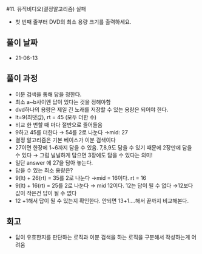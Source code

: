 #11. 뮤직비디오(결정알고리즘) 실패

- 첫 번째 줄부터 DVD의 최소 용량 크기를 출력하세요.

## 풀이 날짜

- 21-06-13

## 풀이 과정

- 이분 검색을 통해 답을 정한다.
- 최소 a~b사이엔 답이 있다는 것을 정해야함
- dvd하나의 용량은 제일 긴 노래를 저장할 수 있는 용량은 되어야 한다.
- lt=9(최댓값), rt = 45 (모두 더한 수)
- 비교 한 번할 때 마다 절반으로 줄어들음
- 9하고 45를 더한다 → 54를 2로 나눈다 →mid: 27
- 결정 알고리즘은 기본 베이스가 이분 검색이다
- 27이면 한장에 1~6까지 담을 수 있음. 7,8,9도 담을 수 있기 때문에 2장만에 담을 수 있다 → 그럼 널널하게 담으면 3장에도 담을 수 있다는 의미!
- 일단 answer 에 27을 담아 놓는다.
- 담을 수 있는 최소 용량은?
- 9(lt) + 26(rt) = 35를 2로 나눈다 →mid = 16이다. rt = 16
- 9(lt) + 16(rt) = 25를 2로 나눈다 → mid 12이다. 12는 답이 될 수 없다 →12보다 값이 작은건 답이 될 수 없다
- 12 +1해서 답이 될 수 있는지 확인한다. 안되면 13+1....해서 끝까지 비교해본다.

## 회고

- 답이 유효한지를 판단하는 로직과 이분 검색을 하는 로직을 구분해서 작성하는게 어려움
